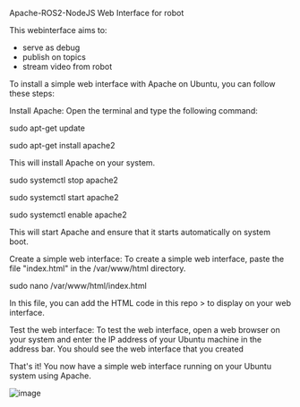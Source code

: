 Apache-ROS2-NodeJS
Web Interface for robot 

This webinterface aims to:
- serve as debug
- publish on topics 
- stream video from robot 


To install a simple web interface with Apache on Ubuntu, you can follow these steps:

Install Apache: Open the terminal and type the following command:

sudo apt-get update

sudo apt-get install apache2

This will install Apache on your system.

sudo systemctl stop apache2

sudo systemctl start apache2

sudo systemctl enable apache2

This will start Apache and ensure that it starts automatically on system boot.

Create a simple web interface: To create a simple web interface, paste the file "index.html" in the /var/www/html directory. 

sudo nano /var/www/html/index.html

In this file, you can add the HTML code in this repo > to display on your web interface.

Test the web interface: To test the web interface, open a web browser on your system and enter the IP address of your Ubuntu machine in the address bar. You should see the web interface that you created 

That's it! You now have a simple web interface running on your Ubuntu system using Apache.

![image](https://user-images.githubusercontent.com/49994138/234118352-71c87ff0-8659-4110-a31a-0c6ea6990f71.png)

 
